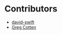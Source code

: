 # Contributors

- [david-swift](https://github.com/david-swift)
- [Greg Cotten](https://github.com/gregcotten)
